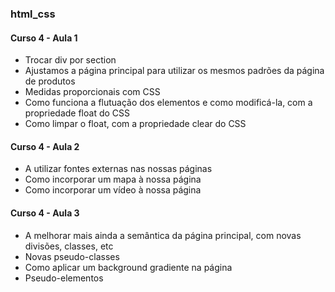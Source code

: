 ### html_css

#### Curso 4 - Aula 1

- Trocar div por section
- Ajustamos a página principal para utilizar os mesmos padrões da página de produtos
- Medidas proporcionais com CSS
- Como funciona a flutuação dos elementos e como modificá-la, com a propriedade float do CSS
- Como limpar o float, com a propriedade clear do CSS 

#### Curso 4 - Aula 2

- A utilizar fontes externas nas nossas páginas
- Como incorporar um mapa à nossa página
- Como incorporar um vídeo à nossa página

#### Curso 4 - Aula 3

- A melhorar mais ainda a semântica da página principal, com novas divisões, classes, etc
- Novas pseudo-classes
- Como aplicar um background gradiente na página
- Pseudo-elementos
